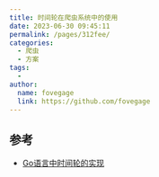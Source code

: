 ```yaml
---
title: 时间轮在爬虫系统中的使用
date: 2023-06-30 09:45:11
permalink: /pages/312fee/
categories:
  - 爬虫
  - 方案
tags:
  - 
author: 
  name: fovegage
  link: https://github.com/fovegage
---
```

## 参考

- [Go语言中时间轮的实现](https://www.luozhiyun.com/archives/444)